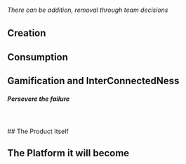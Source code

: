 ###### There can be addition, removal through team decisions

## Creation

## Consumption

## Gamification and InterConnectedNess
##### Persevere the failure

<br>
<br>
## The Product Itself

## The Platform it will become
